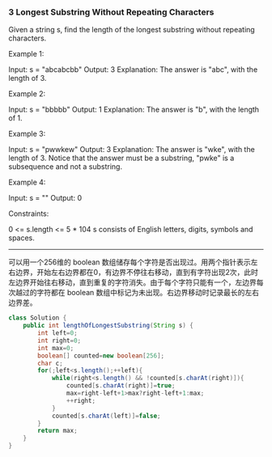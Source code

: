 ### 3 Longest Substring Without Repeating Characters

Given a string s, find the length of the longest substring without repeating characters.

Example 1:

Input: s = "abcabcbb"
Output: 3
Explanation: The answer is "abc", with the length of 3.

Example 2:

Input: s = "bbbbb"
Output: 1
Explanation: The answer is "b", with the length of 1.

Example 3:

Input: s = "pwwkew"
Output: 3
Explanation: The answer is "wke", with the length of 3.
Notice that the answer must be a substring, "pwke" is a subsequence and not a substring.

Example 4:

Input: s = ""
Output: 0
 

Constraints:

0 <= s.length <= 5 * 104
s consists of English letters, digits, symbols and spaces.

---

可以用一个256维的 boolean 数组储存每个字符是否出现过。用两个指针表示左右边界，开始左右边界都在0，有边界不停往右移动，直到有字符出现2次，此时左边界开始往右移动，直到重复的字符消失。由于每个字符只能有一个，左边界每次越过的字符都在 boolean 数组中标记为未出现。右边界移动时记录最长的左右边界差。

~~~java
class Solution {
    public int lengthOfLongestSubstring(String s) {
        int left=0;
        int right=0;
        int max=0;
        boolean[] counted=new boolean[256];
        char c;
        for(;left<s.length();++left){
            while(right<s.length() && !counted[s.charAt(right)]){
                counted[s.charAt(right)]=true;
                max=right-left+1>max?right-left+1:max;
                ++right;
            }
            counted[s.charAt(left)]=false;
        }
        return max;
    }
}
~~~